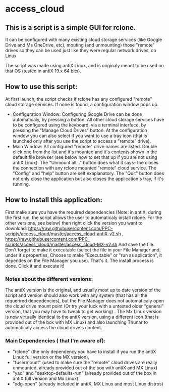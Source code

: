 # access_cloud
 ## This is a script is a simple GUI for rclone.
It can be configured with many existing cloud storage services (like Google Drive and Ms OneDrive, etc), mouting (and unmounting) those "remote" drives so they can be used just like they were regular network drives, on Linux

 The script was made using antiX Linux, and is originaly meant to be used on that OS (tested in antiX 19.x 64 bits).
 
 ## How to use this script:
  At first launch, the script checks if rclone has any configured "remote" cloud storage services. If none is found, a configuration window pops up.
  - Configuration Window:
  Configuring Google Drive can be done automaticaly, by pressing a button. All other cloud storage services have to be configured using the keyboard, via a terminal interface, by pressing the "Manage Cloud Drives" button.
  At the configuration window you can also select if you want to use a tray icon (that is launched only after you use the script to access a "remote" drive).
 - Main Window:
  All configured "remote" drive names are listed. Double click one from the list and it's mounted and it's contents shown in the default file browser (see below how to set that up if you are not using antiX Linux).
  The "Unmount all..." button does what it says- the closes the connection with any rclone mounted "remote" cloud service.
  The "Config" and "help" button are self exaplanatory.
  The "Quit" button does not only close the application but also closes the application's tray, if it's running.

## How to install this application:
 First make sure you have the required dependencies (Note: in antiX, during the first run, the script allows the user to automaticaly install rclone. For the other versions, see below) then right click the version you want to download:
 https://raw.githubusercontent.com/PPC-scripts/access_cloud/master/access_cloud-antiX-v2.sh , https://raw.githubusercontent.com/PPC-scripts/access_cloud/master/access_cloud-MX-v2.sh
  And save the file. Don't forget to make it executable (select the file in your File Manager and, under it's properties, Choose to make "Executable" or "run as aplication", it dependes on the File Manager you use).
  That's it. The install process is done. Click it and execute it!
 
 ### Notes about the different versions:
   The antiX version is the original, and usually most up to date version of the script and version should also work with any system (that has all the requerired dependencies), but the File Manager does not automaticaly open the cloud drive mount point  (Or try your luck with a untested older "general" version, that you may have to tweak to get working) .
 The Mx Linux version is now virtually identical to the antiX version, using a different icon (that is provided out of the box with MX Linux) and also launching Thunar to automaticaly access the cloud drive's content.
 
 ### Main Dependencies ( that I'm aware of):
- "rclone" (the only dependency you have to install if you run the antiX Linux full version or the MX version), 
- "fusermount" (used to make sure the "remote" cloud drives are really unmounted, already provided out of the box with antiX and MX Linux)
- "yad" and "desktop-defaults-run" (already provided out of the box in antiX full version and Mx Linux)
- "xdg-open" (already included in antiX, MX Linux and most Linux distros)
